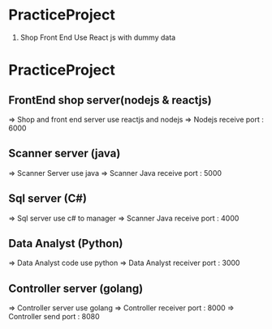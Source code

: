 # PracticeProject
1. Shop Front End Use React js with dummy data

# PracticeProject
## FrontEnd shop server(nodejs & reactjs)
=> Shop and front end server use reactjs and nodejs
=> Nodejs receive port  : 6000

## Scanner server (java)
=>  Scanner Server use java 
=>  Scanner Java receive port : 5000

## Sql server (C#)
=>  Sql server use c# to manager
=>  Scanner Java receive port : 4000

## Data Analyst (Python)
=> Data Analyst code use python
=> Data Analyst receiver port : 3000

## Controller server (golang)
=> Controller server use golang
=> Controller receiver port : 8000
=> Controller send port : 8080


